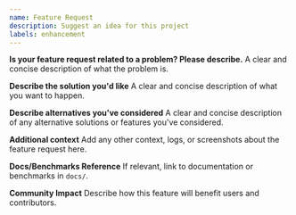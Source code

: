 ```yaml
---
name: Feature Request
description: Suggest an idea for this project
labels: enhancement
---
```


**Is your feature request related to a problem? Please describe.**
A clear and concise description of what the problem is.

**Describe the solution you'd like**
A clear and concise description of what you want to happen.

**Describe alternatives you've considered**
A clear and concise description of any alternative solutions or features you've considered.

**Additional context**
Add any other context, logs, or screenshots about the feature request here.

**Docs/Benchmarks Reference**
If relevant, link to documentation or benchmarks in `docs/`.

**Community Impact**
Describe how this feature will benefit users and contributors.
